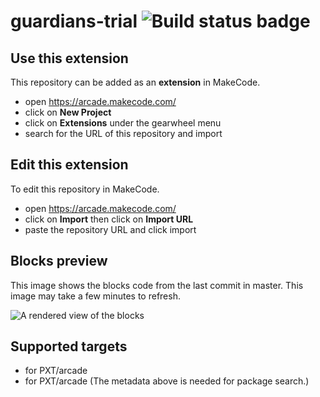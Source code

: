 # guardians-trial ![Build status badge](https://github.com/amarpg/guardians-trial/workflows/MakeCode/badge.svg)



## Use this extension

This repository can be added as an **extension** in MakeCode.

* open https://arcade.makecode.com/
* click on **New Project**
* click on **Extensions** under the gearwheel menu
* search for the URL of this repository and import

## Edit this extension

To edit this repository in MakeCode.

* open https://arcade.makecode.com/
* click on **Import** then click on **Import URL**
* paste the repository URL and click import

## Blocks preview

This image shows the blocks code from the last commit in master.
This image may take a few minutes to refresh.

![A rendered view of the blocks](https://github.com/amarpg/guardians-trial/raw/master/.makecode/blocks.png)

## Supported targets

* for PXT/arcade
* for PXT/arcade
(The metadata above is needed for package search.)

